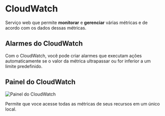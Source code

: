 # CloudWatch

Serviço web que permite **monitorar** e **gerenciar** várias métricas e  de acordo com os dados dessas métricas.

## Alarmes do CloudWatch
Com o CloudWatch, você pode criar alarmes que executam ações automaticamente se o valor da métrica ultrapassar ou for inferior a um limite predefinido. 

## Painel do CloudWatch

![Painel do CloudWatch](../../_images/AWS-Cloud-Practitioner-Essentials/Modulo7/cloudwatch.png)

Permite que voce acesse todas as métricas de seus recursos em um único local.

